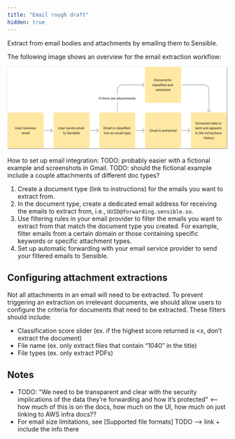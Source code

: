```yaml
---
title: "Email rough draft"
hidden: true
---
```


Extract from email bodies and attachments by emailing them to Sensible.

The following image shows an overview for the email extraction workflow:



![Click to enlarge](https://raw.githubusercontent.com/sensible-hq/sensible-docs/main/readme-sync/assets/v0/images/final/email.png)

How to set up email integration: TODO: probably easier with a fictional example and screenshots in Gmail. TODO: should the fictional example include a couple attachments of different doc types?

1. Create a document type (link to instructions) for the emails you want to extract from.
2. In the document type, create a dedicated email address for receiving the emails to extract from, i.e.,  `UUID@forwarding.sensible.so`.
3. Use filtering rules in your email provider to filter the emails you want to extract from that match the document type you created.    For example, filter emails from a certain domain or those containing specific keywords or specific attachment types.
4. Set up automatic forwarding with your email service provider to send your filtered emails to Sensible.

## Configuring attachment extractions

Not all attachments in an email will need to be extracted. To prevent triggering an extraction on irrelevant documents, we should allow users to configure the criteria for documents that need to be extracted. These filters should include:

- Classification score slider (ex. if the highest score returned is <x, don’t extract the document)
- File name (ex. only extract files that contain “1040” in the title)
- File types (ex. only extract PDFs)



## Notes

- TODO:  "We need to be transparent and clear with the security implications of the data they’re forwarding and how it’s protected" <-- how much of this is on the docs, how much on the UI, how much on just linking to AWS infra docs??
- For email size limitations, see [Supported file formats] TODO --> link + include the info there



